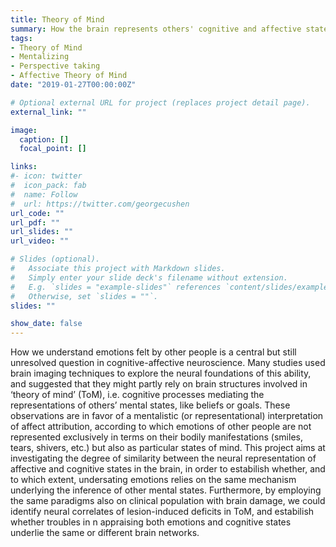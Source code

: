 ```yaml
---
title: Theory of Mind
summary: How the brain represents others' cognitive and affective states.
tags:
- Theory of Mind
- Mentalizing
- Perspective taking
- Affective Theory of Mind 
date: "2019-01-27T00:00:00Z"

# Optional external URL for project (replaces project detail page).
external_link: ""

image:
  caption: []
  focal_point: []

links:
#- icon: twitter
#  icon_pack: fab
#  name: Follow
#  url: https://twitter.com/georgecushen
url_code: ""
url_pdf: ""
url_slides: ""
url_video: ""

# Slides (optional).
#   Associate this project with Markdown slides.
#   Simply enter your slide deck's filename without extension.
#   E.g. `slides = "example-slides"` references `content/slides/example-slides.md`.
#   Otherwise, set `slides = ""`.
slides: ""

show_date: false
---
```


How we understand emotions felt by other people is a central but still unresolved question in cognitive-affective neuroscience. Many studies
used brain imaging techniques to explore the neural foundations of this ability, and suggested that they might partly rely on brain structures involved in ‘theory of mind’ (ToM), i.e. cognitive processes mediating the representations of others’ mental states, like beliefs or goals. These observations are in favor of a mentalistic (or representational) interpretation of affect attribution, according to which emotions of other people are not represented exclusively in terms on their bodily manifestations (smiles, tears, shivers, etc.) but also as particular states of mind. This project aims at investigating the degree of similarity between the neural representation of affective and cognitive states in the brain, in order to estabilish whether, and to which extent, undersating emotions relies on the same mechanism underlying the inference of other mental states. Furthermore, by employing the same paradigms also on clinical population with brain damage, we could identify neural correlates of lesion-induced deficits in ToM, and estabilish whether troubles in n appraising both emotions and cognitive states underlie the same or different brain networks.
